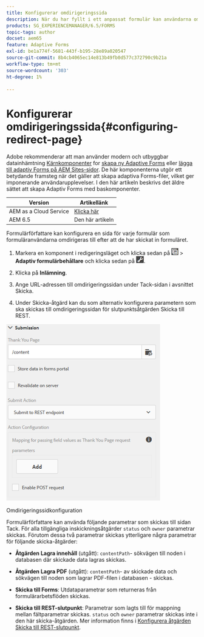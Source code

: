 ```yaml
---
title: Konfigurerar omdirigeringssida
description: När du har fyllt i ett anpassat formulär kan användarna omdirigeras till en webbsida som formulärförfattarna kan konfigurera när de skapar formuläret.
products: SG_EXPERIENCEMANAGER/6.5/FORMS
topic-tags: author
docset: aem65
feature: Adaptive Forms
exl-id: be1a774f-5681-443f-b195-28e89a020547
source-git-commit: 8b4cb4065ec14e813b49fb0d577c372790c9b21a
workflow-type: tm+mt
source-wordcount: '303'
ht-degree: 1%

---
```


# Konfigurerar omdirigeringssida{#configuring-redirect-page}

<span class="preview"> Adobe rekommenderar att man använder modern och utbyggbar datainhämtning [Kärnkomponenter](https://experienceleague.adobe.com/docs/experience-manager-core-components/using/adaptive-forms/introduction.html) for [skapa ny Adaptive Forms](/help/forms/using/create-an-adaptive-form-core-components.md) eller [lägga till adaptiv Forms på AEM Sites-sidor](/help/forms/using/create-or-add-an-adaptive-form-to-aem-sites-page.md). De här komponenterna utgör ett betydande framsteg när det gäller att skapa adaptiva Forms-filer, vilket ger imponerande användarupplevelser. I den här artikeln beskrivs det äldre sättet att skapa Adaptiv Forms med baskomponenter. </span>

| Version | Artikellänk |
| -------- | ---------------------------- |
| AEM as a Cloud Service | [Klicka här](https://experienceleague.adobe.com/docs/experience-manager-cloud-service/content/forms/adaptive-forms-authoring/authoring-adaptive-forms-foundation-components/configure-submit-actions-and-metadata-submission/configuring-redirect-page.html) |
| AEM 6.5 | Den här artikeln |

Formulärförfattare kan konfigurera en sida för varje formulär som formuläranvändarna omdirigeras till efter att de har skickat in formuläret.

1. Markera en komponent i redigeringsläget och klicka sedan på ![fältnivå](assets/field-level.png) > **Adaptiv formulärbehållare** och klicka sedan på ![cmppr](assets/cmppr.png).

1. Klicka på **Inlämning**.

1. Ange URL-adressen till omdirigeringssidan under Tack-sidan i avsnittet Skicka.
1. Under Skicka-åtgärd kan du som alternativ konfigurera parametern som ska skickas till omdirigeringssidan för slutpunktsåtgärden Skicka till REST.

![Omdirigeringssidkonfiguration](assets/thank-you-setting-1.png)

Omdirigeringssidkonfiguration

Formulärförfattare kan använda följande parametrar som skickas till sidan Tack. För alla tillgängliga inskickningsåtgärder `status` och `owner` parametrar skickas. Förutom dessa två parametrar skickas ytterligare några parametrar för följande skicka-åtgärder:

* **Åtgärden Lagra innehåll** (utgått): `contentPath`- sökvägen till noden i databasen där skickade data lagras skickas.

* **Åtgärden Lagra PDF** (utgått): `contentPath`- av skickade data och sökvägen till noden som lagrar PDF-filen i databasen - skickas.

* **Skicka till Forms**: Utdataparametrar som returneras från formulärarbetsflöden skickas.

* **Skicka till REST-slutpunkt**: Parametrar som lagts till för mappning mellan fältparametrar skickas. `status` och `owner` parametrar skickas inte i den här skicka-åtgärden. Mer information finns i [Konfigurera åtgärden Skicka till REST-slutpunkt](../../forms/using/configuring-submit-actions.md).
